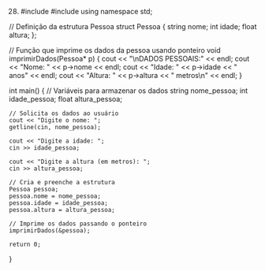 28. #include <iostream>
#include <string>
using namespace std;

// Definição da estrutura Pessoa
struct Pessoa {
    string nome;
    int idade;
    float altura;
};

// Função que imprime os dados da pessoa usando ponteiro
void imprimirDados(Pessoa* p) {
    cout << "\nDADOS PESSOAIS:" << endl;
    cout << "Nome: " << p->nome << endl;
    cout << "Idade: " << p->idade << " anos" << endl;
    cout << "Altura: " << p->altura << " metros\n" << endl;
}

int main() {
    // Variáveis para armazenar os dados
    string nome_pessoa;
    int idade_pessoa;
    float altura_pessoa;

    // Solicita os dados ao usuário
    cout << "Digite o nome: ";
    getline(cin, nome_pessoa);

    cout << "Digite a idade: ";
    cin >> idade_pessoa;

    cout << "Digite a altura (em metros): ";
    cin >> altura_pessoa;

    // Cria e preenche a estrutura
    Pessoa pessoa;
    pessoa.nome = nome_pessoa;
    pessoa.idade = idade_pessoa;
    pessoa.altura = altura_pessoa;

    // Imprime os dados passando o ponteiro
    imprimirDados(&pessoa);

    return 0;
}
